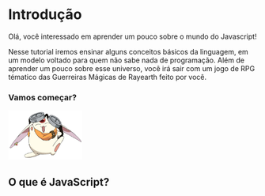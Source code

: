 # Introdução

 Olá, você interessado em aprender um pouco sobre o mundo do Javascript!
 
 Nesse tutorial iremos ensinar alguns conceitos básicos da linguagem, em um modelo voltado para quem não sabe nada de programação. Além de aprender um pouco sobre esse universo, você irá sair com um jogo de RPG tématico das Guerreiras Mágicas de Rayearth feito por você.

### Vamos começar? 

<img src="./assets/mokona.png" width="150" height="100"/>


## O que é JavaScript?
 
